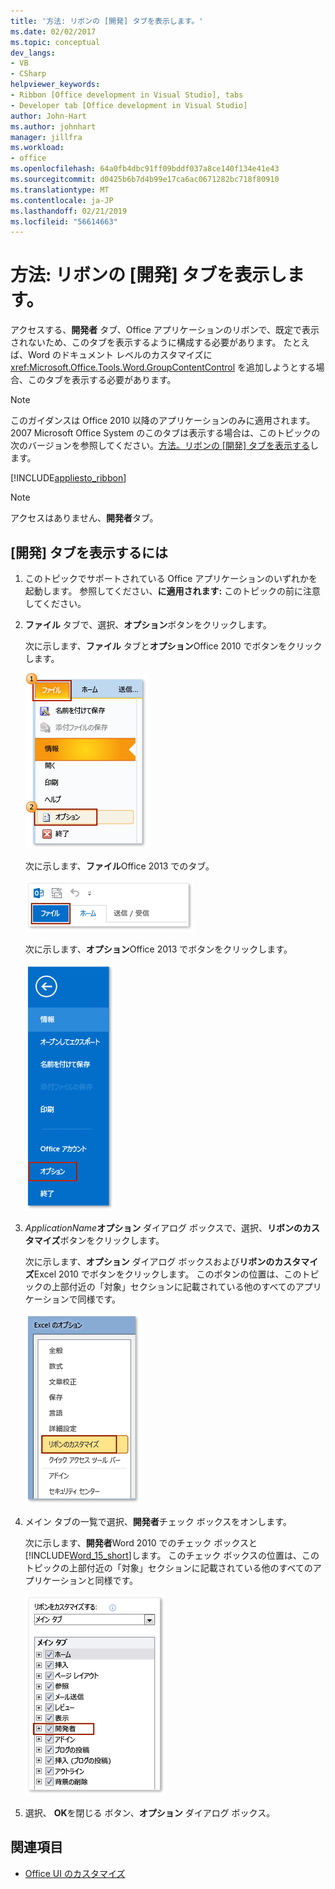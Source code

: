 ```yaml
---
title: '方法: リボンの [開発] タブを表示します。'
ms.date: 02/02/2017
ms.topic: conceptual
dev_langs:
- VB
- CSharp
helpviewer_keywords:
- Ribbon [Office development in Visual Studio], tabs
- Developer tab [Office development in Visual Studio]
author: John-Hart
ms.author: johnhart
manager: jillfra
ms.workload:
- office
ms.openlocfilehash: 64a0fb4dbc91ff09bddf037a8ce140f134e41e43
ms.sourcegitcommit: d0425b6b7d4b99e17ca6ac0671282bc718f80910
ms.translationtype: MT
ms.contentlocale: ja-JP
ms.lasthandoff: 02/21/2019
ms.locfileid: "56614663"
---
```

# <a name="how-to-show-the-developer-tab-on-the-ribbon"></a>方法: リボンの [開発] タブを表示します。
  アクセスする、**開発者** タブ、Office アプリケーションのリボンで、既定で表示されないため、このタブを表示するように構成する必要があります。 たとえば、Word のドキュメント レベルのカスタマイズに <xref:Microsoft.Office.Tools.Word.GroupContentControl> を追加しようとする場合、このタブを表示する必要があります。

> [!NOTE]
>  このガイダンスは Office 2010 以降のアプリケーションのみに適用されます。 2007 Microsoft Office System のこのタブは表示する場合は、このトピックの次のバージョンを参照してください。[方法。リボンの [開発] タブを表示する](https://web.archive.org/web/20140303033431/msdn.microsoft.com/library/bb608625(v=vs.90).aspx
)します。

 [!INCLUDE[appliesto_ribbon](../vsto/includes/appliesto-ribbon-md.md)]

> [!NOTE]
>  アクセスはありません、**開発者**タブ。

## <a name="to-show-the-developer-tab"></a>[開発] タブを表示するには

1.  このトピックでサポートされている Office アプリケーションのいずれかを起動します。 参照してください、**に適用されます:** このトピックの前に注意してください。

2.  **ファイル** タブで、選択、**オプション**ボタンをクリックします。

     次に示します、**ファイル** タブと**オプション**Office 2010 でボタンをクリックします。

     ![Outlook 2010 ではオプションのファイルを選択するには、](../vsto/media/vsto-office-file-tab.png "オプション ファイルを選択すると、Outlook 2010")

     次に示します、**ファイル**Office 2013 でのタブ。

     ![Outlook 2013 で、[ファイル] タブ](../vsto/media/vsto-office2013-filetab.png "Outlook 2013 の [ファイル] タブ")

     次に示します、**オプション**Office 2013 でボタンをクリックします。

     ![Outlook 2013 Preview の [オプション] ボタン](../vsto/media/vsto-office2013-optionsbutton.png "Outlook 2013 Preview で [オプション] ボタン")

3.  _ApplicationName_**オプション** ダイアログ ボックスで、選択、**リボンのカスタマイズ**ボタンをクリックします。

     次に示します、**オプション** ダイアログ ボックスおよび**リボンのカスタマイズ**Excel 2010 でボタンをクリックします。 このボタンの位置は、このトピックの上部付近の「対象」セクションに記載されている他のすべてのアプリケーションで同様です。

     ![リボン ボタン](../vsto/media/vsto-office2010-customizeribbonbutton.png "[リボンのカスタマイズ] ボタン")

4.  メイン タブの一覧で選択、**開発者**チェック ボックスをオンします。

     次に示します、**開発者**Word 2010 でのチェック ボックスと[!INCLUDE[Word_15_short](../vsto/includes/word-15-short-md.md)]します。 このチェック ボックスの位置は、このトピックの上部付近の「対象」セクションに記載されている他のすべてのアプリケーションと同様です。

     ![Word のオプションダイアログ ボックスの [開発] チェック ボックス](../vsto/media/vsto-office2010-developercheckbox.png "Word のオプションダイアログ ボックスで [開発] チェック ボックス")

5.  選択、 **OK**を閉じる ボタン、**オプション** ダイアログ ボックス。

## <a name="see-also"></a>関連項目
- [Office UI のカスタマイズ](../vsto/office-ui-customization.md)
